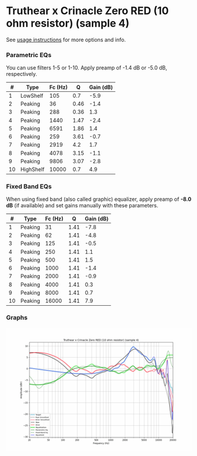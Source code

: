 # Truthear x Crinacle Zero RED (10 ohm resistor) (sample 4)
See [usage instructions](https://github.com/jaakkopasanen/AutoEq#usage) for more options and info.

### Parametric EQs
You can use filters 1-5 or 1-10. Apply preamp of -1.4 dB or -5.0 dB, respectively.

|   # | Type      |   Fc (Hz) |    Q |   Gain (dB) |
|-----|-----------|-----------|------|-------------|
|   1 | LowShelf  |       105 | 0.7  |        -5.9 |
|   2 | Peaking   |        36 | 0.46 |        -1.4 |
|   3 | Peaking   |       288 | 0.36 |         1.3 |
|   4 | Peaking   |      1440 | 1.47 |        -2.4 |
|   5 | Peaking   |      6591 | 1.86 |         1.4 |
|   6 | Peaking   |       259 | 3.61 |        -0.7 |
|   7 | Peaking   |      2919 | 4.2  |         1.7 |
|   8 | Peaking   |      4078 | 3.15 |        -1.1 |
|   9 | Peaking   |      9806 | 3.07 |        -2.8 |
|  10 | HighShelf |     10000 | 0.7  |         4.9 |

### Fixed Band EQs
When using fixed band (also called graphic) equalizer, apply preamp of **-8.0 dB** (if available) and set gains manually with these parameters.

|   # | Type    |   Fc (Hz) |    Q |   Gain (dB) |
|-----|---------|-----------|------|-------------|
|   1 | Peaking |        31 | 1.41 |        -7.8 |
|   2 | Peaking |        62 | 1.41 |        -4.8 |
|   3 | Peaking |       125 | 1.41 |        -0.5 |
|   4 | Peaking |       250 | 1.41 |         1.1 |
|   5 | Peaking |       500 | 1.41 |         1.5 |
|   6 | Peaking |      1000 | 1.41 |        -1.4 |
|   7 | Peaking |      2000 | 1.41 |        -0.9 |
|   8 | Peaking |      4000 | 1.41 |         0.3 |
|   9 | Peaking |      8000 | 1.41 |         0.7 |
|  10 | Peaking |     16000 | 1.41 |         7.9 |

### Graphs
![](./Truthear%20x%20Crinacle%20Zero%20RED%20(10%20ohm%20resistor)%20(sample%204).png)
